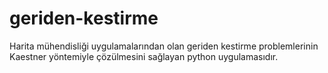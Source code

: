 # geriden-kestirme

Harita mühendisliği uygulamalarından olan geriden kestirme problemlerinin Kaestner yöntemiyle çözülmesini sağlayan python uygulamasıdır.
